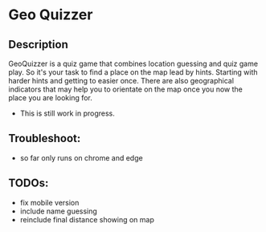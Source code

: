 # Geo Quizzer

## Description
GeoQuizzer is a quiz game that combines location guessing and quiz game play. So it's your task to find a place on the map lead by hints. Starting with harder hints and getting to easier once. There are also geographical indicators that may help you to orientate on the map once you now the place you are looking for.

- This is still work in progress.

## Troubleshoot:
- so far only runs on chrome and edge

## TODOs:
- fix mobile version
- include name guessing
- reinclude final distance showing on map